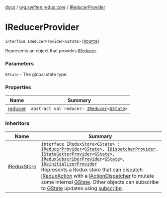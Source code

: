 [docs](../../index.md) / [org.swiften.redux.core](../index.md) / [IReducerProvider](./index.md)

# IReducerProvider

`interface IReducerProvider<GState>` [(source)](https://github.com/protoman92/KotlinRedux/tree/master/common/common-core/src/main/kotlin/org/swiften/redux/core/Core.kt#L47)

Represents an object that provides [IReducer](../-i-reducer.md).

### Parameters

`GState` - The global state type.

### Properties

| Name | Summary |
|---|---|
| [reducer](reducer.md) | `abstract val reducer: `[`IReducer`](../-i-reducer.md)`<`[`GState`](index.md#GState)`>` |

### Inheritors

| Name | Summary |
|---|---|
| [IReduxStore](../-i-redux-store.md) | `interface IReduxStore<GState> : `[`IReducerProvider`](./index.md)`<`[`GState`](../-i-redux-store.md#GState)`>, `[`IDispatcherProvider`](../-i-dispatcher-provider/index.md)`, `[`IStateGetterProvider`](../-i-state-getter-provider/index.md)`<`[`GState`](../-i-redux-store.md#GState)`>, `[`IReduxSubscriberProvider`](../-i-redux-subscriber-provider/index.md)`<`[`GState`](../-i-redux-store.md#GState)`>, `[`IDeinitializerProvider`](../-i-deinitializer-provider/index.md)<br>Represents a Redux store that can dispatch [IReduxAction](../-i-redux-action.md) with a [IActionDispatcher](../-i-action-dispatcher.md) to mutate some internal [GState](../-i-redux-store.md#GState). Other objects can subscribe to [GState](../-i-redux-store.md#GState) updates using [subscribe](../-i-redux-subscriber-provider/subscribe.md). |
